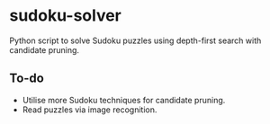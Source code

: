 # sudoku-solver

Python script to solve Sudoku puzzles using depth-first search with candidate pruning.

## To-do
 - Utilise more Sudoku techniques for candidate pruning.
 - Read puzzles via image recognition.
